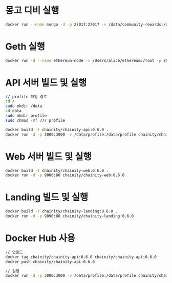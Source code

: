 # 몽고 디비 실행 
```zsh
docker run --name mongo -d -p 27017:27017 -v /data/community-rewards:/data/db mongo --noauth --bind_ip=0.0.0.0
```

# Geth 실행 
```zsh
docker run -d --name ethereum-node -v /Users/alice/ethereum:/root -p 8545:8545 ethereum/client-go --rpc --rinkeby --rpcaddr "0.0.0.0"
```

# API 서버 빌드 및 실행 
```zsh
// profile 파일 경로
cd /
sudo mkdir /data
cd data
sudo mkdir profile
sudo chmod -Rf 777 profile

docker build -t chainity/chainity-api:0.6.0 .
docker run -d -p 3000:3000 -v /data/profile:/data/profile chainity/chainity-api:0.6.0
```

# Web 서버 빌드 및 실행 
```zsh
docker build -t chainity/chainity-web:0.6.0 .
docker run -d -p 9000:80 chainity/chainity-web:0.6.0
```

# Landing 빌드 및 실행 
```zsh
docker build -t chainity/chainity-landing:0.6.0 .
docker run -d -p 9090:80 chainity/chainity-landing:0.6.0
```

# Docker Hub 사용
```zsh
// 업로드
docker tag chainity/chainity-api:0.6.0 chainity/chainity-api:0.6.0
docker push chainity/chainity-api:0.6.0

// 실행
docker run -d -p 3000:3000 -v /data/profile:/data/profile chainity/chainity-api:0.6.0
```
